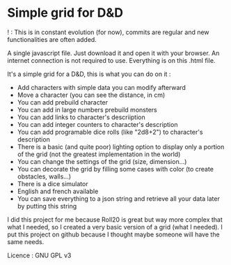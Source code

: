 # Simple grid for D&D

! : This is in constant evolution (for now), commits are regular and new functionalities are often added.

A single javascript file. Just download it and open it with your browser. An internet connection is not required to use. Everything is on this .html file.

It's a simple grid for a D&D, this is what you can do on it :
- Add characters with simple data you can modify afterward
- Move a character (you can see the distance, in cm)
- You can add prebuild character
- You can add in large numbers prebuild monsters
- You can add links to character's descriiption
- You can add integer counters to character's description
- You can add programable dice rolls (like "2d8+2") to character's description
- There is a basic (and quite poor) lighting option to display only a portion of the grid (not the greatest implementation in the world)
- You can change the settings of the grid (size, dimension...)
- You can decorate the grid by filling some cases with color (to create obstacles, walls...)
- There is a dice simulator
- English and french available
- You can save everything to a json string and retrieve all your data later by putting this string

I did this project for me because Roll20 is great but way more complex that what I needed, so I created a very basic version of a grid (what I needed). I put this project on github because I thought maybe someone will have the same needs.

Licence : GNU GPL v3
